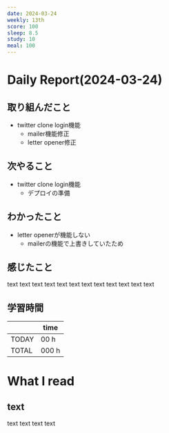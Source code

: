```yaml
---
date: 2024-03-24
weekly: 13th
score: 100
sleep: 8.5
study: 10
meal: 100
---
```

# Daily Report(2024-03-24)
## 取り組んだこと
- twitter clone login機能
	- mailer機能修正
	- letter opener修正
## 次やること
- twitter clone login機能
	- デプロイの準備
## わかったこと
- letter openerが機能しない
	- mailerの機能で上書きしていたため
## 感じたこと
text text text text text text text text text text text text
## 学習時間
|       | time  | 
| ----- | ----- |
| TODAY | 00 h   |
| TOTAL | 000 h |
# What I read
## text 
text text text text